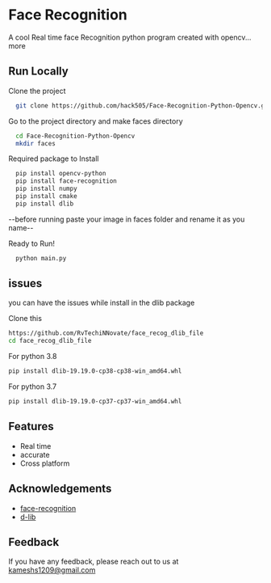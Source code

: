 
# Face Recognition

A cool Real time face Recognition python program created with opencv... more


## Run Locally

Clone the project

```bash
  git clone https://github.com/hack505/Face-Recognition-Python-Opencv.git
```

Go to the project directory and make faces directory

```bash
  cd Face-Recognition-Python-Opencv
  mkdir faces
```

Required package to Install

```bash
  pip install opencv-python
  pip install face-recognition
  pip install numpy
  pip install cmake
  pip install dlib
```

--before running paste your image in faces folder and rename it as you name--

Ready to Run!

```bash
  python main.py
```


## issues


you can have the issues while install in the dlib package 


Clone this
```bash
https://github.com/RvTechiNNovate/face_recog_dlib_file
cd face_recog_dlib_file
```

For python 3.8
```bash
pip install dlib-19.19.0-cp38-cp38-win_amd64.whl
```

For python 3.7
```bash
pip install dlib-19.19.0-cp37-cp37-win_amd64.whl
```


## Features

- Real time
- accurate
- Cross platform


## Acknowledgements

 - [face-recognition](https://pypi.org/project/face-recognition/)
 - [d-lib](http://dlib.net)
 


## Feedback

If you have any feedback, please reach out to us at kameshs1209@gmail.com

